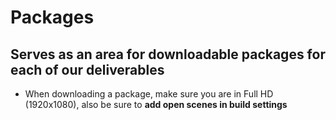 # Packages

## Serves as an area for downloadable packages for each of our deliverables

- When downloading a package, make sure you are in Full HD (1920x1080), also be sure to **add open scenes in build settings**
  
